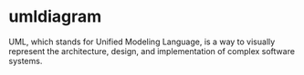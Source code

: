 # umldiagram
 UML, which stands for Unified Modeling Language, is a way to visually represent the architecture, design, and implementation of complex software systems.
